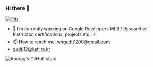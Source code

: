 ### Hi there 👋


[![Hits](https://hits.seeyoufarm.com/api/count/incr/badge.svg?url=https%3A%2F%2Fgithub.com%2FChoHyoungSeo&count_bg=%2335DFD3&title_bg=%23555555&icon=reactos.svg&icon_color=%23E7E7E7&title=hits&edge_flat=false)](https://hits.seeyoufarm.com)


- 🔭 I’m currently working on Google Developers MLB / Researcher, Instructor, certifications, projects etc.. ⚡
- 📫 How to reach me: whgudtj1200@gmail.com
- gudtj12@keti.re.kr

![Anurag's GitHub stats](https://github-readme-stats.vercel.app/api?username=ChoHyoungSeo&show_icons=true&theme=tokyonight&count_private=True)



<!--
**ChoHyoungSeo/ChoHyoungSeo** is a ✨ _special_ ✨ repository because its `README.md` (this file) appears on your GitHub profile.

Here are some ideas to get you started:

- 👯 I’m looking to collaborate on ...
- 🤔 I’m looking for help with ...
- 💬 Ask me about ...

- 😄 Pronouns: ...

-->
